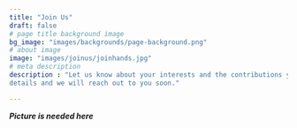 ```yaml
---
title: "Join Us"
draft: false
# page title background image
bg_image: "images/backgrounds/page-background.png"
# about image
image: "images/joinus/joinhands.jpg"
# meta description
description : "Let us know about your interests and the contributions you would make as part of this team. Leave us your contact
details and we will reach out to you soon."

---
```


***Picture is needed here***

